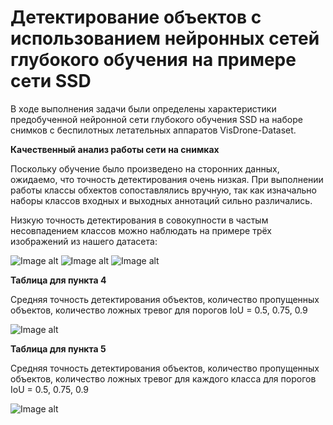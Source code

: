 # Детектирование объектов с использованием нейронных сетей глубокого обучения на примере сети SSD

В ходе выполнения задачи были определены характеристики предобученной нейронной сети глубокого обучения SSD на наборе снимков с беспилотных летательных аппаратов VisDrone-Dataset.

**Качественный анализ работы сети на снимках**

Поскольку обучение было произведено на сторонних данных, ожидаемо, что точность детектирования очень низкая. При выполнении работы классы обхектов сопоставлялись вручную, так как изначально наборы классов входных и выходных аннотаций сильно различались. 

Низкую точность детектирования в совокупности в частым несовпадением классов можно наблюдать на примере трёх изображений из нашего датасета:

![Image alt](https://github.com/anastasiagorbunovaso/Neural-networks_2/blob/master/pic_1.jpg)
![Image alt](https://github.com/anastasiagorbunovaso/Neural-networks_2/blob/master/pic_2.jpg)
![Image alt](https://github.com/anastasiagorbunovaso/Neural-networks_2/blob/master/pic_3.jpg)

**Таблица для пункта 4**

Средняя точность детектирования объектов, количество пропущенных объектов, количество ложных тревог для порогов IoU = 0.5, 0.75, 0.9

![Image alt](https://github.com/anastasiagorbunovaso/Neural-networks_2/blob/master/%D0%9E%D0%B1%D1%89%D0%B5%D0%B5_1.JPG)

**Таблица для пункта 5**

Средняя точность детектирования объектов, количество пропущенных объектов, количество ложных тревог для каждого класса для порогов IoU = 0.5, 0.75, 0.9

![Image alt](https://github.com/anastasiagorbunovaso/Neural-networks_2/blob/master/%D0%9A%D0%BB%D0%B0%D1%81%D1%81%D1%8B_1_1.JPG)
